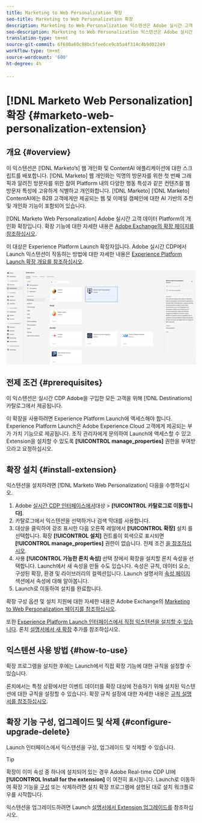 ```yaml
---
title: Marketing to Web Personalization 확장
seo-title: Marketing to Web Personalization 확장
description: Marketing to Web Personalization 익스텐션은 Adobe 실시간 고객 데이터 Platform에서 개인화를 위한 대상입니다. 확장 기능에 대한 자세한 내용은 Adobe Exchange의 확장 페이지를 참조하십시오.
seo-description: Marketing to Web Personalization 익스텐션은 Adobe 실시간 고객 데이터 Platform에서 개인화를 위한 대상입니다. 확장 기능에 대한 자세한 내용은 Adobe Exchange의 확장 페이지를 참조하십시오.
translation-type: tm+mt
source-git-commit: 6f680a60c88bc5fee6ce9cb5a4f314c4b9d02249
workflow-type: tm+mt
source-wordcount: '600'
ht-degree: 4%

---
```



# [!DNL Marketo Web Personalization] 확장 {#marketo-web-personalization-extension}

## 개요 {#overview}

이 익스텐션은 [!DNL Marketo’s] 웹 개인화 및 ContentAI 애플리케이션에 대한 스크립트를 배포합니다. [!DNL Marketo] 웹 개인화는 익명의 방문자를 위한 첫 번째 그래픽과 알려진 방문자를 위한 참여 Platform 내의 다양한 행동 특성과 같은 컨텐츠를 웹 방문자 특성에 고유하게 식별하고 개인화합니다. [!DNL Marketo] [!DNL Marketo] ContentAI에는 B2B 고객에게만 제공되는 웹 및 이메일 캠페인에 대한 AI 기반의 추천 및 개인화 기능이 포함되어 있습니다.

[!DNL Marketo Web Personalization] Adobe 실시간 고객 데이터 Platform의 개인화 확장입니다. 확장 기능에 대한 자세한 내용은 [Adobe Exchange의 확장 페이지를 참조하십시오](https://exchange.adobe.com/experiencecloud.details.101232.marketo-web-personalization.html).

이 대상은 Experience Platform Launch 확장자입니다. Adobe 실시간 CDP에서 Launch 익스텐션이 작동하는 방법에 대한 자세한 내용은 [Experience Platform Launch 확장 개요를 참조하십시오](/help/rtcdp/destinations/experience-platform-launch-extensions.md).

![마케팅-웹 개인화 확장](assets/marketo-web-personalization-extension.png)

## 전제 조건 {#prerequisites}

이 익스텐션은 실시간 CDP Adobe을 구입한 모든 고객을 위해 [!DNL Destinations] 카탈로그에서 제공됩니다.

이 확장을 사용하려면 Experience Platform Launch에 액세스해야 합니다. Experience Platform Launch은 Adobe Experience Cloud 고객에게 제공되는 부가 가치 기능으로 제공됩니다. 조직 관리자에게 문의하여 Launch에 액세스할 수 있고 Extension을 설치할 수 있도록 **[!UICONTROL manage_properties]** 권한을 부여받으라고 요청하십시오.

## 확장 설치 {#install-extension}

익스텐션을 설치하려면 [!DNL Marketo Web Personalization] 다음을 수행하십시오.

1. Adobe [실시간 CDP 인터페이스에서](http://platform.adobe.com/)대상 > **[!UICONTROL 카탈로그로 이동합니다]**.
2. 카탈로그에서 익스텐션을 선택하거나 검색 막대를 사용합니다.
3. 대상을 클릭하여 강조 표시한 다음 오른쪽 레일에서 **[!UICONTROL 확장]** 설치 를 선택합니다. 확장 **[!UICONTROL 설치]** 컨트롤이 회색으로 표시되면 **[!UICONTROL manage_properties]** 권한이 없습니다. 전제 조건 [을 참조하십시오](#prerequisites).
4. 사용 **[!UICONTROL 가능한 론치 속성]** 선택 창에서 확장을 설치할 론치 속성을 선택합니다. Launch에서 새 속성을 만들 수도 있습니다. 속성은 규칙, 데이터 요소, 구성된 확장, 환경 및 라이브러리의 컬렉션입니다. Launch 설명서의 [속성 페이지](https://docs.adobe.com/content/help/en/launch/using/reference/admin/companies-and-properties.html#properties-page) 섹션에서 속성에 대해 알아봅니다.
5. Launch로 이동하여 설치를 완료합니다.

확장 구성 옵션 및 설치 지원에 대한 자세한 내용은 Adobe Exchange의 [Marketing to Web Personalization 페이지를 참조하십시오](https://exchange.adobe.com/experiencecloud.details.101232.marketo-web-personalization.html).

또한 [Experience Platform Launch 인터페이스에서 직접 익스텐션을 설치할 수 있습니다](https://launch.adobe.com/). 론치 [설명서에서 새 확장](https://docs.adobe.com/content/help/en/launch/using/reference/manage-resources/extensions/overview.html#add-a-new-extension) 추가를 참조하십시오.

## 익스텐션 사용 방법 {#how-to-use}

확장 프로그램을 설치한 후에는 Launch에서 직접 확장 기능에 대한 규칙을 설정할 수 있습니다.

론치에서는 특정 상황에서만 이벤트 데이터를 확장 대상에 전송하기 위해 설치된 익스텐션에 대한 규칙을 설정할 수 있습니다. 확장 규칙 설정에 대한 자세한 내용은 [규칙 설명서를 참조하십시오](https://docs.adobe.com/help/ko-KR/launch/using/reference/manage-resources/rules.html).

## 확장 기능 구성, 업그레이드 및 삭제 {#configure-upgrade-delete}

Launch 인터페이스에서 익스텐션을 구성, 업그레이드 및 삭제할 수 있습니다.

>[!TIP]
>
>확장이 이미 속성 중 하나에 설치되어 있는 경우 Adobe Real-time CDP UI에 **[!UICONTROL Install for the extension]** 이 여전히 표시됩니다. Launch로 이동하여 확장 기능을 [구성](#install-extension) 또는 삭제하려면 설치 확장 프로그램에 설명된 대로 설치 워크플로우를 시작합니다.

익스텐션을 업그레이드하려면 Launch [설명서에서 Extension 업그레이드를](https://docs.adobe.com/content/help/en/launch/using/reference/manage-resources/extensions/extension-upgrade.html) 참조하십시오.